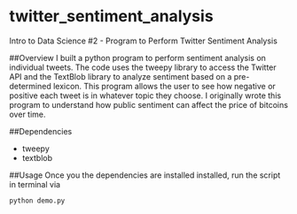 # twitter_sentiment_analysis
Intro to Data Science #2 - Program to Perform Twitter Sentiment Analysis

##Overview
I built a python program to perform sentiment analysis on individual tweets. The code uses the tweepy library to access the Twitter API and the TextBlob library to analyze sentiment based on a pre-determined lexicon. This program allows the user to see how negative or positive each tweet is in whatever topic they choose. I originally wrote this program to understand how public sentiment can affect the price of bitcoins over time.

##Dependencies
- tweepy
- textblob

##Usage
Once you the dependencies are installed installed, run the script in terminal via

`python demo.py`
